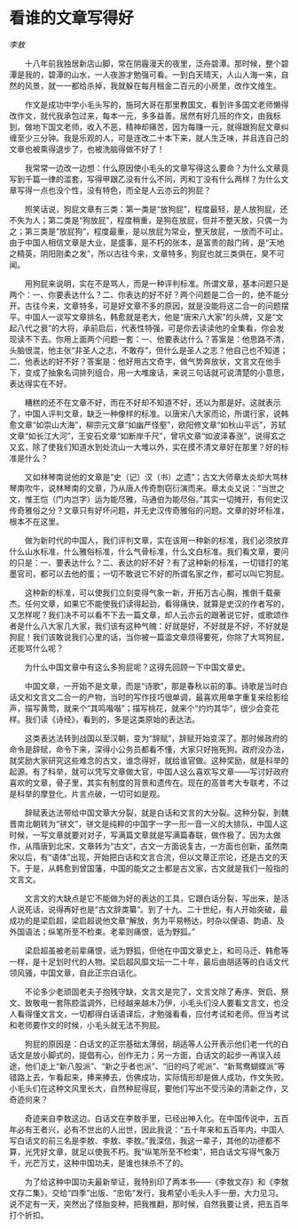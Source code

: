# 看谁的文章写得好

*李敖*

　　十八年前我独居新店山脚，常在阴霾漫天的夜里，泛舟碧潭。那时候，整个碧潭是我的，碧潭的山水，一人夜游才勉强可看。一到白天晴天，人山人海一来，自然的风景，就一一都给杀掉，我就躲在每月租金二百元的小房里，改作文维生。

　　作文是成功中学小毛头写的，施珂大哥在那里教国文，看到许多国文老师懒得改作文，就代我承包过来，每本一元，多多益善。居然有好几班的作文，由我标到。做地下国文老师，收入不恶，精神却痛苦，因为每赚一元，就得跟狗屁文章纠缠至少三分钟。我是乐观的人，可是连改二十本下来，就人生乏味，并且连自己的文章也被熏得退步了，也被洗脑得做不好了！

　　我常常一边改一边想：什么原因使小毛头的文章写得这么要命？为什么文章竟写到千篇一律的滥套，写得甲跟乙没有什么不同，丙和丁没有什么两样？为什么文章写得一点也没个性，没有特色，而全是人云亦云的狗屁？

　　照笑话说，狗屁文章有三类：第一类是“放狗屁”，程度最轻，是人放狗屁，还不失为人；第二类是“狗放屁”，程度稍重，是狗在放屁，但并不整天放，只偶一为之；第三类是“放屁狗”，程度最重，是以放屁为常业，整天放屁，一放而不可止。由于中国人相信文章是大业，是盛事，是不朽的张本，是富贵的敲门砖，是“天地之精英，阴阳刚柔之发”，所以古往今来，文章特多，狗屁也就三类俱在，臭不可闻。

　　用狗屁来说明，实在不是骂人，而是一种评判标准。所谓文章，基本问题只是两个：一、你要表达什么？二、你表达的好不好？两个问题是二合一的，绝不能分开。古往今来，文章特多，可是好文章不多的原因，就是没能将这二合一的问题摆平。中国人一谈写文章排名，韩愈就是老大，他是“唐宋八大家”的头牌，又是“文起八代之衰”的大将，承前启后，代表性特强，可是你去读读他的全集看，你会发现读不下去。你用上面两个问题一套：一、他要表达什么？答案是：他思路不清，头脑很混，他主张“非圣人之志，不敢存”，但什么是圣人之志？他自己也不知道；二、他表达的好不好？答案是：他好用古文奇字，做气势奔放状，文言文在他手下，变成了抽象名词排列组合，用一大堆废话，来说三句话就可说清楚的小意思，表达得实在不好。

　　糟糕的还不在文章不好，而在不好却不知道不好，还以为那是好。这就表示了，中国人评判文章，缺乏一种像样的标准。以唐宋八大家而论，所谓行家，说韩愈文章“如崇山大海”，柳宗元文章“如幽严怪壑”，欧阳修文章“如秋山平远”，苏轼文章“如长江大河”，王安石文章“如断岸千尺”，曾巩文章“如波泽春涨”，说得玄之又玄，除了使我们知道水到处流山一大堆以外，实在摸不清文章好在那里？好的标准是什么？

　　又如林琴南说他的文章是“史（记）汉（书）之遗”；古文大师章太炎却大骂林琴南吹牛，说林琴南的文章，乃从唐人传奇剽窃衍演而来。章太炎又说：“当世之文，惟王恺（门内岂字）运为能尽雅，马通伯为能尽俗。”其实一切摊开，有何史汉传奇雅俗之分？文章只有好坏问题，并无史汉传奇雅俗的问题。文章的好坏标准，根本不在这里。

　　做为新时代的中国人，我们评判文章，实在该用一种新的标准，我们必须放弃什么山水标准，什么雅俗标准，什么气骨标准，什么文白标准。我们看文章，要问的只是：一、要表达什么？二、表达的好不好？有了这种新的标准，一切错打的笔墨官司，都可以去他的蛋；一切不敢说它不好的所谓名家之作，都可以叫它狗屁。

　　这种新的标准，可以使我们立刻变得气象一新，开拓万古心胸，推倒千载豪杰。任何文章，如果它不能使我们读得起劲，看得痛快，就算是史汉的作者写的，又怎样呢？我们决不可以看不下去一篇文章，却人云亦云的跟著说它好，或歌颂作者是什么八大家几大家，我们该有这种气魄：好就是好，不好就是不好，不好就是狗屁！我们该敢说我们心里的话，当你被一篇滥文章烦得要死，你除了大骂狗屁，还能骂什么呢？

　　为什么中国文章中有这么多狗屁呢？这得先回顾一下中国文章史。

　　中国文章，一开始不是文章，而是“诗歌”，那是春秋以前的事。诗歌是当时白话文和文言文二合一的产物，当时的写作技巧很单调，最喜欢用单字重复来绘影绘声，描写黄莺，就来个“其鸣喈喈”；描写桃花，就来个“灼灼其华”，很少会变花样。我们读《诗经》，看到的，多是这类原始的表达法。

　　这类表达法转到战国以至汉朝，变为“辞赋”，辞赋开始变深了。那时候政府的命令是辞赋，命令下来，深得小公务员都看不懂，大家只好拖死狗。政府没办法，就奖励大家研究这些难念的古文，谁念得好，就给谁官做。这种奖励，就是科举的起源。有了科举，就可以凭写文章做大官，中国人这么喜欢写文章——写讨好政府喜欢的文章，骨子里，其实有制度的背景和遗传在。现在的高普考大专联考，不过是科举的摩登化，片言点破，一切可如是观。

　　辞赋表达法带给中国文章大分裂，就是白话和文言的大分裂。这种分裂，到魏晋南北朝转为“骈文”，骈文是纯粹的中国字一字一形一音一义的大排队，中国人这时候，一写文章就要对对子，写满篇文章就是写满篇春联，做作极了。因为太做作，从隋唐到北宋，文章转为“古文”，古文一方面说复古，一方面也创新，虽然南宋以后，有“语体”出现，开始把白话和文言合流，但以文章正宗论，还是古文的天下。于是，从韩愈到曾国藩，中国的能文之士都是古文家，古文就是我们一般指的文言文。

　　文言文的大缺点是它不能做为好的表达的工具，它跟白话分裂，写出来，是活人说死话，说得再好也是“古文辞类纂”。到了十九、二十世纪，有人开始突破，最成功的是梁启超，梁启超说他文章“解放，务为平易畅达，时杂以俚语、韵语、及外国语法；纵笔所至不检束。老辈则痛恨，诋为野狐。”

　　梁启超虽被老前辈痛恨，诋为野狐，但他在中国文章史上，和司马迁、韩愈等一样，是十足划时代的人物。梁启超风靡文坛一二十年，最后由胡适等的白话文代领风骚，中国文章，自此正宗白话化。

　　不论多少老顽固老夫子抱残守缺，文言文是完了，文言文除了寿序、贺启、祭文、致敬电一套陈腔滥调外，已经越来越木乃伊，小毛头们没人要看文言文，也没人看得懂文言文，一切都得白话语译后，才勉强看看，应付考试和老师。但当考试和老师要作文的时候，小毛头就无法不狗屁。

　　狗屁的原因是：白话文的正宗基础太薄弱，胡适等人公开表示他们老一代的白话文是放小脚式的，提倡有心，创作无力；另一方面，白话文的起步一再误入歧途，他们走上“新八股派”、“新之乎者也派”、“旧的吗了呢派”、“新鸳鸯蝴蝶派”等错路上去，乍看起来，捧来捧去，仿佛成功，实际情形却是做人成功，作文失败。小毛头们在这种文风里长大，自然种屁得屁，要他们写出不受污染的清新之作，又奇迹何来？

　　奇迹来自李敖这边。白话文在李敖手里，已经出神入化。在中国传说中，五百年必有王者兴，必有不世出的人出世，因此我说：“五十年来和五百年内，中国人写白话文的前三名是李敖、李敖、李敖。”我深信，我这一辈子，其他的功德都不算，光凭好文章，就足以使我不朽。我“纵笔所至不检束”，把白话文写得气象万千，光芒万丈，这种中国功夫，是谁也抹杀不了的。

　　为了给这种中国功夫最新举证，我特别印了两本书——《李敖文存》和《李敖文存二集》，交给“四季”出版、“忠佑”发行，我希望小毛头人手一册，大力见习。说不定有一天，突然出了怪胎变种，把我推翻，那时候，自然我要让贤，把五百年打个折扣。